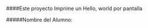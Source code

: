 ####Este proyecto Imprime un Hello, world por pantalla


#####Nombre del Alumno:<Eduardo Hernandez LLamuca>

